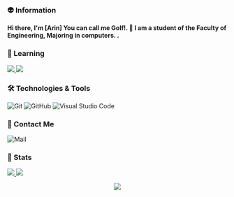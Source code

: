 
### 👽 Information
**Hi there, I'm [Arin] You can call me Golf!. 👋 I am a student of the Faculty of Engineering, Majoring in computers.
.** 


### 💯 Learning

<a href="https://github.com/golfzakrub/ScappySianClawler">
  <img src="https://github-readme-stats.vercel.app/api/pin/?username=golfzakrub&repo=ScappySianClawler&theme=onedark" />
</a>
<a href="https://github.com/golfzakrub/SuperStore">
  <img src="https://github-readme-stats.vercel.app/api/pin/?username=golfzakrub&repo=SuperStore&theme=onedark" />
</a>

### 🛠 Technologies & Tools

![Git](https://img.shields.io/badge/-Git-F05032?style=flat-square&logo=git&logoColor=white)
![GitHub](https://img.shields.io/badge/-GitHub-181717?style=flat-square&logo=github)
![Visual Studio Code](https://img.shields.io/badge/-VSCode-007ACC?style=flat-square&logo=visual-studio-code&logoColor=white)


### 💬 Contact Me 

![Mail](https://img.shields.io/badge/-golfzamamakrub@gmail.com-c14438?style=flat-square&logo=Gmail&logoColor=white)


### 🚦 Stats

<a href="https://github.com/golfzarkub/website">
  <img src="https://github-readme-stats.vercel.app/api?username=golfzakrub&show_icons=true&hide=commits" />
</a>
<a href="https://github.com/natee/website">
  <img src="https://github-readme-stats.vercel.app/api/top-langs/?username=golfzakrub&layout=compact" />
</a>

<p align="center"> 
  <img src="https://profile-counter.glitch.me/golfzakrub/count.svg" />
</p>

